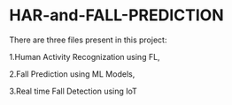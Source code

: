 # HAR-and-FALL-PREDICTION

There are three files present in this project:



1.Human Activity Recognization using FL,



2.Fall Prediction using ML Models,


3.Real time Fall Detection using IoT
